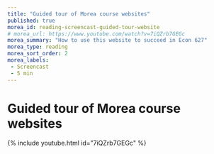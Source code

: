 ```yaml
---
title: "Guided tour of Morea course websites"
published: true
morea_id: reading-screencast-guided-tour-website
# morea_url: https://www.youtube.com/watch?v=7iQZrb7GEGc
morea_summary: "How to use this website to succeed in Econ 627"
morea_type: reading
morea_sort_order: 2
morea_labels:
 - Screencast
 - 5 min
---
```


# Guided tour of Morea course websites
{% include youtube.html id="7iQZrb7GEGc" %}
